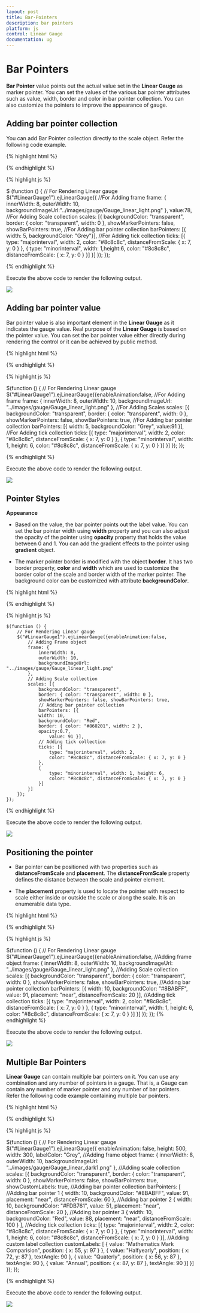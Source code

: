 ```yaml
---
layout: post
title: Bar-Pointers
description: bar pointers
platform: js
control: Linear Gauge
documentation: ug
---
```


# Bar Pointers

**Bar Pointer** value points out the actual value set in the **Linear Gauge** as marker pointer. You can set the values of the various bar pointer attributes such as value, width, border and color in bar pointer collection.  You can also customize the pointers to improve the appearance of gauge.

## Adding bar pointer collection

You can add Bar Pointer collection directly to the scale object. Refer the following code example.


{% highlight html %}

<div id="LinearGauge1"></div>

{% endhighlight %}


{% highlight js %}

$ (function () {
        // For Rendering Linear gauge
        $("#LinearGauge1").ejLinearGauge({
            //For Adding frame
            frame: {
                innerWidth: 8,
                outerWidth: 10,
                backgroundImageUrl:"../images/gauge/Gauge_linear_light.png"
            },
            value:78,
            //For Adding Scale collection
            scales: [{
                backgroundColor: "transparent",
                border: { color: "transparent", width: 0 },
                showMarkerPointers: false, showBarPointers: true,
                //For Adding bar pointer collection
                barPointers: [{ width: 5, backgroundColor: "Grey"}],
                //For Adding tick collection
                ticks: [{ type: "majorinterval", width: 2,
                    color: "#8c8c8c", distanceFromScale: { x: 7, y: 0 } },
                { type: "minorinterval", width: 1,height:6,
                    color: "#8c8c8c", distanceFromScale: { x: 7, y: 0 } }]
            }]
        });
});


{% endhighlight %}



Execute the above code to render the following output.


![](/js/LinearGauge/Bar-Pointers_images/Bar-Pointers_img1.png)



## Adding bar pointer value

Bar pointer value is also important element in the **Linear Gauge** as it indicates the gauge value. Real purpose of the **Linear Gauge** is based on the pointer value. You can set the bar pointer value either directly during rendering the control or it can be achieved by public method.



{% highlight html %}

<div id="LinearGauge1"></div>

{% endhighlight %}


{% highlight js %}

 $(function () {
        // For Rendering Linear gauge
        $("#LinearGauge1").ejLinearGauge({enableAnimation:false,
            //For Adding frame
            frame: {
                innerWidth: 8,
                outerWidth: 10,
                backgroundImageUrl: "../images/gauge/Gauge_linear_light.png"
            },
            //For Adding Scales
            scales: [{
                backgroundColor: "transparent",
                border: { color: "transparent", width: 0 },
                showMarkerPointers: false, showBarPointers: true,
                //For Adding bar pointer collection
                barPointers: [{
                    width: 5,
                    backgroundColor: "Grey",
                value:91
                }],
                //For Adding tick collection
                ticks: [{
                    type: "majorinterval", width: 2,
                    color: "#8c8c8c", distanceFromScale: { x: 7, y: 0 }
                },
                {
                    type: "minorinterval", width: 1, height: 6,
                    color: "#8c8c8c", distanceFromScale: { x: 7, y: 0 }
                }]
            }]
        });
    });


{% endhighlight %}



Execute the above code to render the following output.

![](/js/LinearGauge/Bar-Pointers_images/Bar-Pointers_img2.png)

## Pointer Styles

**Appearance**

* Based on the value, the bar pointer points out the label value. You can set the bar pointer width using **width** property and you can also adjust the opacity of the pointer using **opacity** property that holds the value between 0 and 1. You can add the gradient effects to the pointer using **gradient** object. 

* The marker pointer border is modified with the object **border**. It has two border property, **color** and **width** which are used to customize the border color of the scale and border width of the marker pointer. The background color can be customized with attribute **backgroundColor**.


{% highlight html %}

<div id="LinearGauge1"></div>

{% endhighlight %}


{% highlight js %}


    $(function () {
        // For Rendering Linear gauge
        $("#LinearGauge1").ejLinearGauge({enableAnimation:false,
            // Adding Frame object
            frame: {
                innerWidth: 8,
                outerWidth: 10,
                backgroundImageUrl: "../images/gauge/Gauge_linear_light.png"
            },
            // Adding Scale collection
            scales: [{
                backgroundColor: "transparent",
                border: { color: "transparent", width: 0 },
                showMarkerPointers: false, showBarPointers: true,
                // Adding bar pointer collection
                barPointers: [{
                width: 10,
                backgroundColor: "Red",
                border: { color: "#860201", width: 2 },
                opacity:0.7,
                    value: 91 }],
                // Adding tick collection
                ticks: [{
                    type: "majorinterval", width: 2,
                    color: "#8c8c8c", distanceFromScale: { x: 7, y: 0 }
                },
                {
                    type: "minorinterval", width: 1, height: 6,
                    color: "#8c8c8c", distanceFromScale: { x: 7, y: 0 }
                }]
            }]
        });
    });

{% endhighlight %}



Execute the above code to render the following output.



![](/js/LinearGauge/Bar-Pointers_images/Bar-Pointers_img3.png)

## Positioning the pointer	

* Bar pointer can be positioned with two properties such as **distanceFromScale** and **placement**. The **distanceFromScale** property defines the distance between the scale and pointer element. 

* The **placement** property is used to locate the pointer with respect to scale either inside or outside the scale or along the scale. It is an enumerable data type.


{% highlight html %}

<div id="LinearGauge1"></div>

{% endhighlight %}

{% highlight js %}

$(function () {
        // For Rendering Linear gauge
        $("#LinearGauge1").ejLinearGauge({enableAnimation:false,
            //Adding frame object
            frame: {
                innerWidth: 8,
                outerWidth: 10,
                backgroundImageUrl: "../images/gauge/Gauge_linear_light.png"
            },
            //Adding Scale collection
            scales: [{
                backgroundColor: "transparent",
                border: { color: "transparent", width: 0 },
                showMarkerPointers: false, showBarPointers: true,
                //Adding bar pointer collection
                barPointers: [{
                    width: 10,
                    backgroundColor: "#8BABFF",
                    value: 91,
                placement: "near",
                distanceFromScale: 20
                }],
                //Adding tick collection
                ticks: [{
                    type: "majorinterval", width: 2,
                    color: "#8c8c8c", distanceFromScale: { x: 7, y: 0 }
                },
                {
                    type: "minorinterval", width: 1, height: 6,
                    color: "#8c8c8c", distanceFromScale: { x: 7, y: 0 }
                }]
            }]
        });
    });
{% endhighlight %}



Execute the above code to render the following output.


![](/js/LinearGauge/Bar-Pointers_images/Bar-Pointers_img4.png)

## Multiple Bar Pointers

**Linear Gauge** can contain multiple bar pointers on it. You can use any combination and any number of pointers in a gauge. That is, a Gauge can contain any number of marker pointer and any number of bar pointers. Refer the following code example containing multiple bar pointers.

{% highlight html %}

<div id="LinearGauge1"></div>

{% endhighlight %}

{% highlight js %}

 $(function () {
        // For Rendering Linear gauge
        $("#LinearGauge1").ejLinearGauge({
            enableAnimation: false, height: 500,
            width: 300, labelColor: "Grey",
            //Adding frame object
            frame: {
                innerWidth: 8,
                outerWidth: 10,
                backgroundImageUrl: "../images/gauge/Gauge_linear_dark1.png"
            },
            //Adding scale collection
            scales: [{
                backgroundColor: "transparent",
                border: { color: "transparent", width: 0 },
                showMarkerPointers: false, showBarPointers: true, showCustomLabels: true,
                //Adding bar pointer collection
                barPointers: [
                //Adding bar pointer 1
                {
                    width: 10, backgroundColor: "#8BABFF",
                    value: 91, placement: "near", distanceFromScale: 60
                },
                //Adding bar pointer 2
                {
                    width: 10, backgroundColor: "#FDB761", value: 51,
                    placement: "near", distanceFromScale: 20
                },
                //Adding bar pointer 3
                {
                    width: 10, backgroundColor: "Red", value: 88,
                    placement: "near", distanceFromScale: 100
                }
                ],
                //Adding tick collection
                ticks: [{
                    type: "majorinterval", width: 2,
                    color: "#8c8c8c", distanceFromScale: { x: 7, y: 0 }
                },
                {
                    type: "minorinterval", width: 1, height: 6,
                    color: "#8c8c8c", distanceFromScale: { x: 7, y: 0 }
                }],
                //Adding custom label collection
                customLabels: [
                {
                    value: "Mathematics Mark Comparision",
                    position: { x: 55, y: 97 }
                },
                { value: "Halfyearly", position: { x: 72, y: 87 }, textAngle: 90 },
                { value: "Quaterly", position: { x: 56, y: 87 }, textAngle: 90 },
                { value: "Annual", position: { x: 87, y: 87 }, textAngle: 90 }]
            }]
        });
    });

{% endhighlight %}



Execute the above code to render the following output.


![](/js/LinearGauge/Bar-Pointers_images/Bar-Pointers_img5.png)

